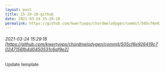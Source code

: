 ```yaml
---
layout: post
title: 15-29-18-github
date: 2021-03-24 15:29:18
permalink: https://github.com/kwertyops/chordmelodygen/commit/505cf6e926419c70247156fb4d0450531c6af9e2
---
```


###### 2021-03-24 15:29:18 [https://github.com/kwertyops/chordmelodygen/commit/505cf6e926419c70247156fb4d0450531c6af9e2]
Update template
